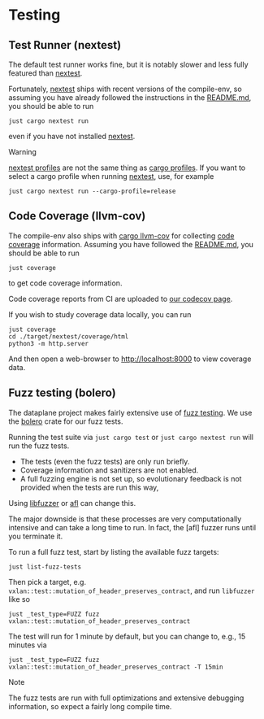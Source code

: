 # Testing

## Test Runner (nextest)

The default test runner works fine, but it is notably slower and less fully featured than [nextest].

Fortunately, [nextest] ships with recent versions of the compile-env, so assuming you have already followed the
instructions in the [README.md], you should be able to run

```shell
just cargo nextest run
```

even if you have not installed [nextest].

> [!WARNING]
> [nextest profiles] are not the same thing as [cargo profiles].
> If you want to select a cargo profile when running [nextest], use, for example

```shell
just cargo nextest run --cargo-profile=release
```

## Code Coverage (llvm-cov)

The compile-env also ships with [cargo llvm-cov] for collecting
[code coverage](https://en.wikipedia.org/wiki/Code_coverage) information.
Assuming you have followed the [README.md], you should be able to run

```shell
just coverage
```

to get code coverage information.

Code coverage reports from CI are uploaded to [our codecov page](https://app.codecov.io/gh/githedgehog/dataplane).

If you wish to study coverage data locally, you can run

```shell
just coverage
cd ./target/nextest/coverage/html
python3 -m http.server
```

And then open a web-browser to [http://localhost:8000](http://localhost:8000) to view coverage data.

## Fuzz testing (bolero)

The dataplane project makes fairly extensive use of [fuzz testing](https://en.wikipedia.org/wiki/Fuzzing).
We use the [bolero] crate for our fuzz tests.

Running the test suite via `just cargo test` or `just cargo nextest run` will run the fuzz tests.

- The tests (even the fuzz tests) are only run briefly.
- Coverage information and sanitizers are not enabled.
- A full fuzzing engine is not set up, so evolutionary feedback is not provided when the tests are run this way,

Using [libfuzzer](https://llvm.org/docs/LibFuzzer.html) or [afl](https://github.com/AFLplusplus/AFLplusplus) can
change this.

The major downside is that these processes are very computationally intensive and can take a long time to run.
In fact, the [afl] fuzzer runs until you terminate it.

To run a full fuzz test, start by listing the available fuzz targets:

```shell
just list-fuzz-tests
```

Then pick a target, e.g. `vxlan::test::mutation_of_header_preserves_contract`, and run `libfuzzer` like so

```shell
just _test_type=FUZZ fuzz vxlan::test::mutation_of_header_preserves_contract
```

The test will run for 1 minute by default, but you can change to, e.g., 15 minutes via

```shell
just _test_type=FUZZ fuzz vxlan::test::mutation_of_header_preserves_contract -T 15min
```

> [!NOTE]
> The fuzz tests are run with full optimizations and extensive debugging information, so expect a fairly long compile
> time.

[README.md]: ../../README.md
[bolero]: https://github.com/camshaft/bolero
[cargo llvm-cov]: https://github.com/taiki-e/cargo-llvm-cov?tab=readme-ov-file#cargo-llvm-cov
[cargo profiles]: https://doc.rust-lang.org/cargo/reference/profiles.html
[nextest profiles]: https://nexte.st/docs/configuration/#profiles
[nextest]: https://nexte.st/
